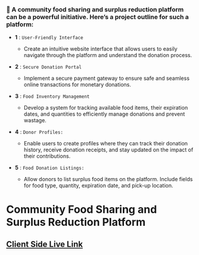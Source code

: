 ### 🧮 A community food sharing and surplus reduction platform can be a powerful initiative. Here’s a project outline for such a platform:

- **1** : `User-Friendly Interface`
   - Create an intuitive website interface that allows users to easily navigate through the platform and understand the donation process.

- **2** : `Secure Donation Portal`
    - Implement a secure payment gateway to ensure safe and seamless online transactions for monetary donations.

- **3** : `Food Inventory Management`
    - Develop a system for tracking available food items, their expiration dates, and quantities to efficiently manage donations and prevent wastage.

- **4** : `Donor Profiles:`
    - Enable users to create profiles where they can track their donation history, receive donation receipts, and stay updated on the impact of their contributions.

- **5** : `Food Donation Listings:`
    - Allow donors to list surplus food items on the platform. Include fields for food type, quantity, expiration date, and pick-up location.


# Community Food Sharing and Surplus Reduction Platform


## [ Client Side Live Link ](https://assignment-11-c9a9e.web.app/)